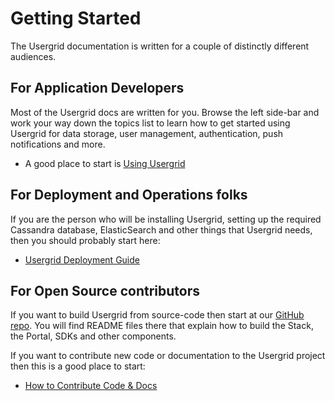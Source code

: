 # Getting Started

The Usergrid documentation is written for a couple of distinctly different audiences.


## For Application Developers

Most of the Usergrid docs are written for you. Browse the left side-bar and work your way down the topics list to learn how to get started using Usergrid for data storage, user management, authentication, push notifications and more. 

* A good place to start is [Using Usergrid](../using-usergrid/creating-account.html)


## For Deployment and Operations folks

If you are the person who will be installing Usergrid, setting up the required Cassandra database, ElasticSearch and other things that Usergrid needs, then you should probably start here:

* [Usergrid Deployment Guide](../installation/deployment-guide.html)
  
   
## For Open Source contributors 

If you want to build Usergrid from source-code then start at our [GitHub repo](http://github.com/apache/usergrid). You will find README files there that explain how to build the Stack, the Portal, SDKs and other components.

If you want to contribute new code or documentation to the Usergrid project then this is a good place to start:

* [How to Contribute Code & Docs](../reference/contribute-code.html)




